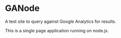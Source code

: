 GANode
======
A test site to query against Google Analytics for results.

This is a single page application running on node.js.
